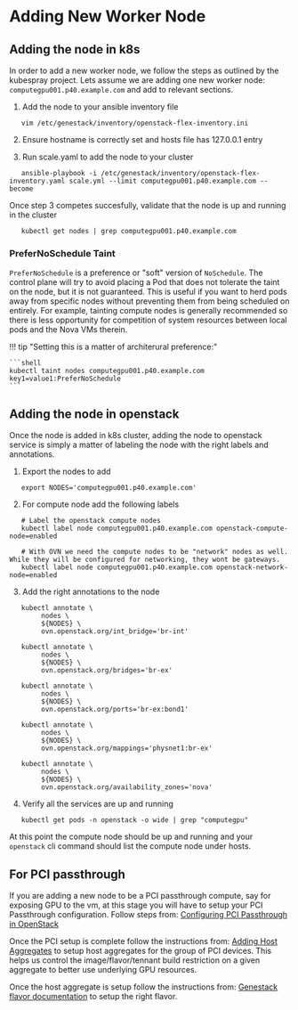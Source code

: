 # Adding New Worker Node

## Adding the node in k8s

In order to add a new worker node, we follow the steps as outlined by the kubespray project.
Lets assume we are adding one new worker node: `computegpu001.p40.example.com` and add to relevant sections.

1. Add the node to your ansible inventory file
```shell
   vim /etc/genestack/inventory/openstack-flex-inventory.ini
```

2. Ensure hostname is correctly set and hosts file has 127.0.0.1 entry

3. Run scale.yaml to add the node to your cluster
```shell
   ansible-playbook -i /etc/genestack/inventory/openstack-flex-inventory.yaml scale.yml --limit computegpu001.p40.example.com --become
```

Once step 3 competes succesfully, validate that the node is up and running in the cluster
```shell
   kubectl get nodes | grep computegpu001.p40.example.com
```

### PreferNoSchedule Taint

`PreferNoSchedule` is a preference or "soft" version of `NoSchedule`. The
control plane will try to avoid placing a Pod that does not tolerate the taint
on the node, but it is not guaranteed. This is useful if you want to herd
pods away from specific nodes without preventing them from being scheduled
on entirely. For example, tainting compute nodes is generally recommended so
there is less opportunity for competition of system resources between local
pods and the Nova VMs therein.

!!! tip "Setting this is a matter of architerural preference:"

    ```shell
    kubectl taint nodes computegpu001.p40.example.com key1=value1:PreferNoSchedule
    ```

## Adding the node in openstack

Once the node is added in k8s cluster, adding the node to openstack service is simply a matter of labeling the node with the right
labels and annotations.

1. Export the nodes to add
```shell
   export NODES='computegpu001.p40.example.com'
```

2. For compute node add the following labels
```shell
   # Label the openstack compute nodes
   kubectl label node computegpu001.p40.example.com openstack-compute-node=enabled

   # With OVN we need the compute nodes to be "network" nodes as well. While they will be configured for networking, they wont be gateways.
   kubectl label node computegpu001.p40.example.com openstack-network-node=enabled
```

3. Add the right annotations to the node
```shell
   kubectl annotate \
        nodes \
        ${NODES} \
        ovn.openstack.org/int_bridge='br-int'

   kubectl annotate \
        nodes \
        ${NODES} \
        ovn.openstack.org/bridges='br-ex'

   kubectl annotate \
        nodes \
        ${NODES} \
        ovn.openstack.org/ports='br-ex:bond1'

   kubectl annotate \
        nodes \
        ${NODES} \
        ovn.openstack.org/mappings='physnet1:br-ex'

   kubectl annotate \
        nodes \
        ${NODES} \
        ovn.openstack.org/availability_zones='nova'
```

4. Verify all the services are up and running
```shell
   kubectl get pods -n openstack -o wide | grep "computegpu"
```

At this point the compute node should be up and running and your `openstack` cli command should list the compute node under hosts.

## For PCI passthrough

If you are adding a new node to be a PCI passthrough compute, say for exposing GPU to the vm, at this stage you will have to
setup your PCI Passthrough configuration. Follow steps from:  [Configuring PCI Passthrough in OpenStack](openstack-pci-passthrough.md)

Once the PCI setup is complete follow the instructions from: [Adding Host Aggregates](openstack-host-aggregates.md) to setup host
aggregates for the group of PCI devices. This helps us control the image/flavor/tennant build restriction on a given aggregate to
better use underlying GPU resources.

Once the host aggregate is setup follow the instructions from: [Genestack flavor documentation](openstack-flavors.md) to setup the right flavor.
